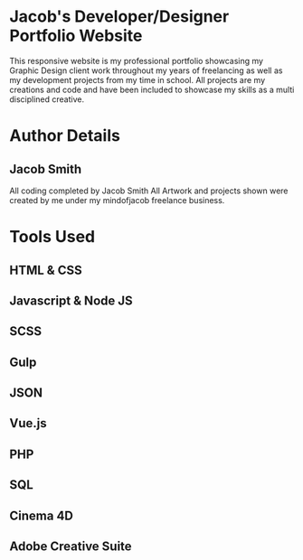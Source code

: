 # Jacob's Developer/Designer Portfolio Website
This responsive website is my professional portfolio showcasing my Graphic Design client work throughout my years of freelancing as well as my development projects from my time in school. All projects are my creations and code and have been included to showcase my skills as a multi disciplined creative.

# Author Details
## Jacob Smith
All coding completed by Jacob Smith
All Artwork and projects shown were created by me under my mindofjacob freelance business.

# Tools Used
## HTML & CSS
## Javascript & Node JS
## SCSS
## Gulp
## JSON
## Vue.js
## PHP
## SQL
## Cinema 4D
## Adobe Creative Suite
